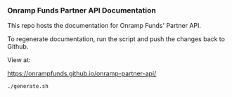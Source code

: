 ### Onramp Funds Partner API Documentation

This repo hosts the documentation for Onramp Funds' Partner API.

To regenerate documentation, run the script and push the changes back to Github.

View at:

https://onrampfunds.github.io/onramp-partner-api/

`./generate.sh`
